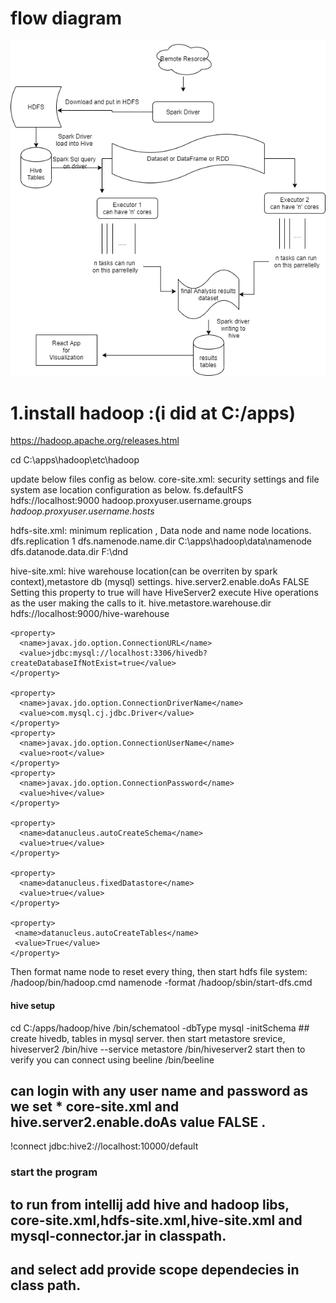 # flow diagram
![Flow Diagram](FlowDiagram.png "FlowDiagram")

# 1.install hadoop :(i did at C:/apps)
https://hadoop.apache.org/releases.html

cd C:\apps\hadoop\etc\hadoop

update below files config as below.
core-site.xml: security settings and file system ase location configuration as below.
<configuration>
   <property>
       <name>fs.defaultFS</name>
       <value>hdfs://localhost:9000</value>
   </property>
   <property>
      <name>hadoop.proxyuser.username.groups</name>
      <value>*</value>
   </property>
   <property>
     <name>hadoop.proxyuser.username.hosts</name>
     <value>*</value>
   </property>
</configuration>

hdfs-site.xml: minimum replication , Data node and name node locations.
<configuration>
   <property>
       <name>dfs.replication</name>
       <value>1</value>
   </property>
   <property>
       <name>dfs.namenode.name.dir</name>
       <value>C:\apps\hadoop\data\namenode</value>
   </property>
   <property>
       <name>dfs.datanode.data.dir</name>
       <value>F:\dnd</value>
   </property>
</configuration>

hive-site.xml: hive warehouse location(can be overriten by spark context),metastore db (mysql) settings.
<configuration>
  <property>
	<name>hive.server2.enable.doAs</name>
	<value>FALSE</value>
	<description>
		Setting this property to true will have HiveServer2 execute
		Hive operations as the user making the calls to it.
	</description>
   </property> 
    <property>
        <name>hive.metastore.warehouse.dir</name>
        <value>hdfs://localhost:9000/hive-warehouse</value>
      </property>

    <property>
      <name>javax.jdo.option.ConnectionURL</name>
      <value>jdbc:mysql://localhost:3306/hivedb?createDatabaseIfNotExist=true</value>
    </property>
	
    <property>
      <name>javax.jdo.option.ConnectionDriverName</name>
      <value>com.mysql.cj.jdbc.Driver</value>
    </property>
    <property>
      <name>javax.jdo.option.ConnectionUserName</name>
      <value>root</value>
    </property>
    <property>
      <name>javax.jdo.option.ConnectionPassword</name>
      <value>hive</value>
    </property>
	
	<property>
	  <name>datanucleus.autoCreateSchema</name>
	  <value>true</value>
	</property>

	<property>
	  <name>datanucleus.fixedDatastore</name>
	  <value>true</value>
	</property>

	<property>
	 <name>datanucleus.autoCreateTables</name>
	 <value>True</value>
	</property>
</configuration>

Then format name node to reset every thing, then start hdfs file system:
/hadoop/bin/hadoop.cmd namenode -format 
/hadoop/sbin/start-dfs.cmd

#### hive setup ###
cd C:/apps/hadoop/hive
/bin/schematool -dbType mysql -initSchema  ## create hivedb, tables in mysql server.
then start metastore srevice, hiveserver2
/bin/hive --service metastore
/bin/hiveserver2 start
then to verify you can connect using beeline
/bin/beeline
## can login with any user name and password as we set * core-site.xml and hive.server2.enable.doAs value FALSE .
!connect jdbc:hive2://localhost:10000/default

### start the program ####
## to run from intellij add hive and hadoop libs, core-site.xml,hdfs-site.xml,hive-site.xml and mysql-connector.jar in classpath.
## and select add provide scope dependecies in class path.
















